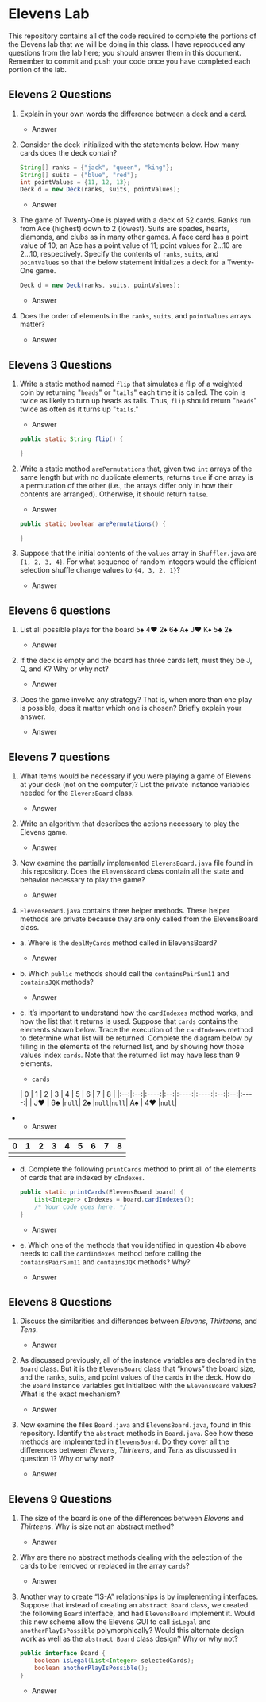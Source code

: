 # Elevens Lab

This repository contains all of the code required to complete the portions of the Elevens lab that we will be doing in this class. I have reproduced any questions from the lab here; you should answer them in this document. Remember to commit and push your code once you have completed each portion of the lab.

## Elevens 2 Questions
1. Explain in your own words the difference between a deck and a card.

    * Answer

2. Consider the deck initialized with the statements below. How many cards does the deck contain?
	```java
	String[] ranks = {"jack", "queen", "king"};
	String[] suits = {"blue", "red"};
	int pointValues = {11, 12, 13};
	Deck d = new Deck(ranks, suits, pointValues);
	```

    * Answer

3. The game of Twenty-One is played with a deck of 52 cards. Ranks run from Ace (highest) down to 2 (lowest). Suits are spades, hearts, diamonds, and clubs as in many other games. A face card has a point value of 10; an Ace has a point value of 11; point values for 2...10 are 2...10, respectively. Specify the contents of `ranks`, `suits`, and `pointValues` so that the below statement initializes a deck for a Twenty-One game.
	```java
	Deck d = new Deck(ranks, suits, pointValues);
	```

    * Answer

4. Does the order of elements in the `ranks`, `suits`, and `pointValues` arrays matter?

    * Answer

## Elevens 3 Questions
1. Write a static method named `flip` that simulates a flip of a weighted coin by returning "`heads`" or "`tails`" each time it is called. The coin is twice as likely to turn up heads as tails. Thus, `flip` should return "`heads`" twice as often as it turns up "`tails`."

    * Answer
	```java
	public static String flip() {

	}
    ```

2. Write a static method `arePermutations` that, given two `int` arrays of the same length but with no duplicate elements, returns `true` if one array is a permutation of the other (i.e., the arrays differ only in how their contents are arranged). Otherwise, it should return `false`.

    * Answer
	```java
	public static boolean arePermutations() {

	}
    ```

3. Suppose that the initial contents of the `values` array in `Shuffler.java` are `{1, 2, 3, 4}`. For what sequence of random integers would the efficient selection shuffle change values to `{4, 3, 2, 1}`?

    * Answer

## Elevens 6 questions
1. List all possible plays for the board 5♠ 4♥ 2♦ 6♣ A♠ J♥ K♦ 5♣ 2♠

    * Answer

2. If the deck is empty and the board has three cards left, must they be J, Q, and K? Why or why not?

    * Answer

3. Does the game involve any strategy? That is, when more than one play is possible, does it matter which one is chosen? Briefly explain your answer.

    * Answer

## Elevens 7 questions
1. What items would be necessary if you were playing a game of Elevens at your desk (not on the computer)? List the private instance variables needed for the `ElevensBoard` class.

    * Answer

2. Write an algorithm that describes the actions necessary to play the Elevens game.

    * Answer

3. Now examine the partially implemented `ElevensBoard.java` file found in this repository. Does the `ElevensBoard` class contain all the state and behavior necessary to play the game?

    * Answer

4. `ElevensBoard.java` contains three helper methods. These helper methods are private because they are only called from the ElevensBoard class.

  * a. Where is the `dealMyCards` method called in ElevensBoard?

      * Answer

  * b. Which `public` methods should call the `containsPairSum11` and `containsJQK` methods?

      * Answer

  * c. It’s important to understand how the `cardIndexes` method works, and how the list that it returns is used. Suppose that `cards` contains the elements shown below. Trace the execution of the `cardIndexes` method to determine what list will be returned. Complete the diagram below by filling in the elements of the returned list, and by showing how those values index `cards`. Note that the returned list may have less than 9 elements.

    * `cards`

    | 0  | 1  |  2   | 3  |  4   |  5   | 6  | 7  |  8   |
|:--:|:--:|:----:|:--:|:----:|:----:|:--:|:--:|:----:|
| J♥ | 6♣ |`null`| 2♠ |`null`|`null`| A♠ | 4♥ |`null`|

  *  * Answer

| 0  | 1  | 2  | 3  | 4  | 5  | 6  | 7  | 8  |
|:--:|:--:|:--:|:--:|:--:|:--:|:--:|:--:|:--:|
|    |    |    |    |    |    |    |    |    |

  * d. Complete the following `printCards` method to print all of the elements of cards that are indexed by `cIndexes`.
	```java
	public static printCards(ElevensBoard board) {
	    List<Integer> cIndexes = board.cardIndexes();
	    /* Your code goes here. */
	}
	```

    * Answer

  * e. Which one of the methods that you identified in question 4b above needs to call the `cardIndexes` method before calling the `containsPairSum11` and `containsJQK` methods? Why?

      * Answer

## Elevens 8 Questions
1. Discuss the similarities and differences between *Elevens*, *Thirteens*, and *Tens*.

    * Answer

2. As discussed previously, all of the instance variables are declared in the `Board` class. But it is the `ElevensBoard` class that “knows” the board size, and the ranks, suits, and point values of the cards in the deck. How do the `Board` instance variables get initialized with the `ElevensBoard` values? What is the exact mechanism?

    * Answer

3. Now examine the files `Board.java` and `ElevensBoard.java`, found in this repository. Identify the `abstract` methods in `Board.java`. See how these methods are implemented in `ElevensBoard`. Do they cover all the differences between *Elevens*, *Thirteens*, and *Tens* as discussed in question 1? Why or why not?

    * Answer

## Elevens 9 Questions
1. The size of the board is one of the differences between *Elevens* and *Thirteens*. Why is size not an abstract method?

    * Answer

2. Why are there no abstract methods dealing with the selection of the cards to be removed or replaced in the array `cards`?

    * Answer

3. Another way to create “IS-A” relationships is by implementing interfaces. Suppose that instead of creating an `abstract Board` class, we created the following `Board` interface, and had `ElevensBoard` implement it. Would this new scheme allow the Elevens GUI to call `isLegal` and `anotherPlayIsPossible` polymorphically? Would this alternate design work as well as the `abstract Board` class design? Why or why not?
	```java
	public interface Board {
	    boolean isLegal(List<Integer> selectedCards);
	    boolean anotherPlayIsPossible();
	}
	```

    * Answer
